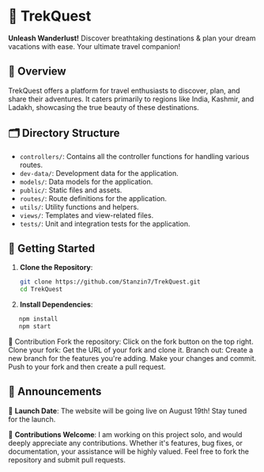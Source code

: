 # 🌄 TrekQuest

**Unleash Wanderlust!** Discover breathtaking destinations & plan your dream vacations with ease. Your ultimate travel companion!

## 📌 Overview

TrekQuest offers a platform for travel enthusiasts to discover, plan, and share their adventures. It caters primarily to regions like India, Kashmir, and Ladakh, showcasing the true beauty of these destinations.

## 🗂 Directory Structure

- `controllers/`: Contains all the controller functions for handling various routes.
- `dev-data/`: Development data for the application.
- `models/`: Data models for the application.
- `public/`: Static files and assets.
- `routes/`: Route definitions for the application.
- `utils/`: Utility functions and helpers.
- `views/`: Templates and view-related files.
- `tests/`: Unit and integration tests for the application.

## 🚀 Getting Started

1. **Clone the Repository**:

   ```bash
   git clone https://github.com/Stanzin7/TrekQuest.git
   cd TrekQuest

   ```

2. **Install Dependencies**:

```bash
   npm install
   npm start
```

🌟 Contribution
Fork the repository: Click on the fork button on the top right.
Clone your fork: Get the URL of your fork and clone it.
Branch out: Create a new branch for the features you're adding.
Make your changes and commit.
Push to your fork and then create a pull request.

## 📢 Announcements

📆 **Launch Date**: The website will be going live on August 19th! Stay tuned for the launch.

🤝 **Contributions Welcome**: I am working on this project solo, and would deeply appreciate any contributions. Whether it's features, bug fixes, or documentation, your assistance will be highly valued. Feel free to fork the repository and submit pull requests.

